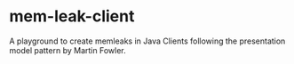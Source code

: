# mem-leak-client
A playground to create memleaks in Java Clients following the presentation model pattern by Martin Fowler.
